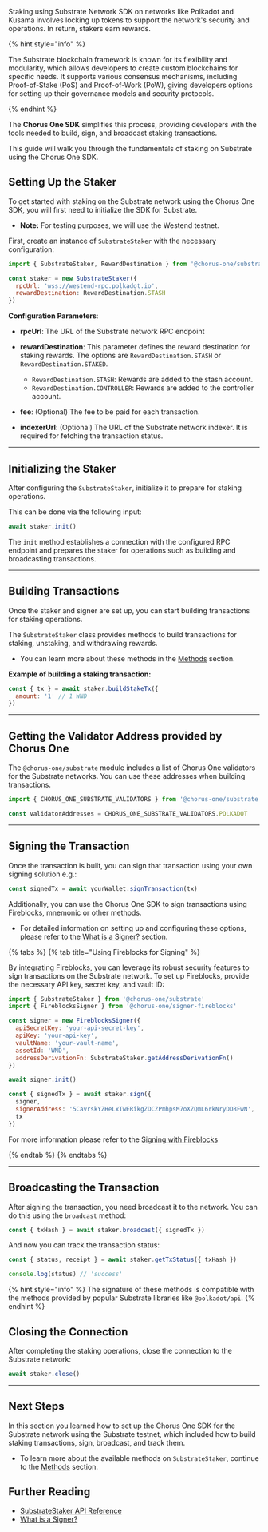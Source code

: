 Staking using Substrate Network SDK on networks like Polkadot and Kusama involves locking up tokens to support the network's security and operations. In return, stakers earn rewards.

{% hint style="info" %}

The Substrate blockchain framework is known for its flexibility and modularity, which allows developers to create custom blockchains for specific needs. It supports various consensus mechanisms, including Proof-of-Stake (PoS) and Proof-of-Work (PoW), giving developers options for setting up their governance models and security protocols.

{% endhint %}

The **Chorus One SDK** simplifies this process, providing developers with the tools needed to build, sign, and broadcast staking transactions.

This guide will walk you through the fundamentals of staking on Substrate using the Chorus One SDK.

## Setting Up the Staker

To get started with staking on the Substrate network using the Chorus One SDK, you will first need to initialize the SDK for Substrate.

- **Note:** For testing purposes, we will use the Westend testnet.

First, create an instance of `SubstrateStaker` with the necessary configuration:

```javascript
import { SubstrateStaker, RewardDestination } from '@chorus-one/substrate'

const staker = new SubstrateStaker({
  rpcUrl: 'wss://westend-rpc.polkadot.io',
  rewardDestination: RewardDestination.STASH
})
```

**Configuration Parameters**:

- **rpcUrl**: The URL of the Substrate network RPC endpoint
- **rewardDestination**: This parameter defines the reward destination for staking rewards. The options are `RewardDestination.STASH` or `RewardDestination.STAKED`.

  - `RewardDestination.STASH`: Rewards are added to the stash account.
  - `RewardDestination.CONTROLLER`: Rewards are added to the controller account.

- **fee**: (Optional) The fee to be paid for each transaction.
- **indexerUrl**: (Optional) The URL of the Substrate network indexer. It is required for fetching the transaction status.

---

## Initializing the Staker

After configuring the `SubstrateStaker`, initialize it to prepare for staking operations.

This can be done via the following input:

```javascript
await staker.init()
```

The `init` method establishes a connection with the configured RPC endpoint and prepares the staker for operations such as building and broadcasting transactions.

---

## Building Transactions

Once the staker and signer are set up, you can start building transactions for staking operations.

The `SubstrateStaker` class provides methods to build transactions for staking, unstaking, and withdrawing rewards.

- You can learn more about these methods in the [Methods](./methods.md) section.

**Example of building a staking transaction:**

```javascript
const { tx } = await staker.buildStakeTx({
  amount: '1' // 1 WND
})
```

---

## Getting the Validator Address provided by Chorus One

The `@chorus-one/substrate` module includes a list of Chorus One validators for the Substrate networks. You can use these addresses when building transactions.

```javascript
import { CHORUS_ONE_SUBSTRATE_VALIDATORS } from '@chorus-one/substrate'

const validatorAddresses = CHORUS_ONE_SUBSTRATE_VALIDATORS.POLKADOT
```

---

## Signing the Transaction

Once the transaction is built, you can sign that transaction using your own signing solution e.g.:

```js
const signedTx = await yourWallet.signTransaction(tx)
```

Additionally, you can use the Chorus One SDK to sign transactions using Fireblocks, mnemonic or other methods.

- For detailed information on setting up and configuring these options, please refer to the [What is a Signer?](../../signers-explained/what-is-a-signer.md) section.

{% tabs %}
{% tab title="Using Fireblocks for Signing" %}

By integrating Fireblocks, you can leverage its robust security features to sign transactions on the Substrate network. To set up Fireblocks, provide the necessary API key, secret key, and vault ID:

```javascript
import { SubstrateStaker } from '@chorus-one/substrate'
import { FireblocksSigner } from '@chorus-one/signer-fireblocks'

const signer = new FireblocksSigner({
  apiSecretKey: 'your-api-secret-key',
  apiKey: 'your-api-key',
  vaultName: 'your-vault-name',
  assetId: 'WND',
  addressDerivationFn: SubstrateStaker.getAddressDerivationFn()
})

await signer.init()

const { signedTx } = await staker.sign({
  signer,
  signerAddress: '5CavrskYZHeLxTwERikgZDCZPmhpsM7oXZQmL6rkNryDD8FwN',
  tx
})
```

For more information please refer to the [Signing with Fireblocks](../../signers-explained/fireblocks.md)

{% endtab %}
{% endtabs %}

---

## Broadcasting the Transaction

After signing the transaction, you need broadcast it to the network. You can do this using the `broadcast` method:

```javascript
const { txHash } = await staker.broadcast({ signedTx })
```

And now you can track the transaction status:

```javascript
const { status, receipt } = await staker.getTxStatus({ txHash })

console.log(status) // 'success'
```

{% hint style="info" %}
The signature of these methods is compatible with the methods provided by popular Substrate libraries like `@polkadot/api`.
{% endhint %}

## Closing the Connection

After completing the staking operations, close the connection to the Substrate network:

```javascript
await staker.close()
```

---

## Next Steps

In this section you learned how to set up the Chorus One SDK for the Substrate network using the Substrate testnet, which included how to build staking transactions, sign, broadcast, and track them.

- To learn more about the available methods on `SubstrateStaker`, continue to the [Methods](./methods.md) section.

## Further Reading

- [SubstrateStaker API Reference](../../docs/classes/avalanche_src.SubstrateStaker.md)
- [What is a Signer?](../signers-explained/what-is-a-signer.md)
